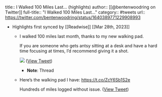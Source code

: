 title:: I Walked 100 Miles Last... (highlights)
author:: [[@bentenwoodring on Twitter]]
full-title:: "I Walked 100 Miles Last..."
category:: #tweets
url:: https://twitter.com/bentenwoodring/status/1640389771229908993

- Highlights first synced by [[Readwise]] [[Mar 28th, 2023]]
	- I walked 100 miles last month, thanks to my new walking pad.
	  
	  If you are someone who gets antsy sitting at a desk and have a hard time focusing at times, I’d recommend giving it a shot. 
	  
	  ![](https://pbs.twimg.com/media/FsPVzVWWwAAJFKA.jpg) ([View Tweet](https://twitter.com/bentenwoodring/status/1640389771229908993))
		- **Note**: Thread
	- Here’s the walking pad I have: https://t.co/ZcY6Sb1S2e
	  
	  Hundreds of miles logged without issue. ([View Tweet](https://twitter.com/bentenwoodring/status/1640390178542960640))